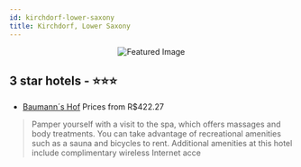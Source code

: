 ```yaml
---
id: kirchdorf-lower-saxony
title: Kirchdorf, Lower Saxony
---
```


<center><img src="https://i.travelapi.com/hotels/15000000/14750000/14742100/14742050/b95e9492_z.jpg" alt="Featured Image" /></center>


##  3 star hotels - ⭐️⭐️⭐️

-    [Baumann´s Hof](https://us.hurb.com/hotels/kirchdorf/baumanns-hof-JNP-JP889142?cmp=18055) Prices from R$422.27
   > Pamper yourself with a visit to the spa, which offers massages and body treatments. You can take advantage of recreational amenities such as a sauna and bicycles to rent. Additional amenities at this hotel include complimentary wireless Internet acce
